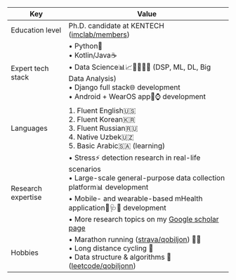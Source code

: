| Key | Value |
| --- | --- |
| Education level | Ph.D. candidate at KENTECH ([imclab/members](https://imc.kentech.ac.kr/composition/)) |
| Expert tech stack | • Python🐍 <br> • Kotlin/Java☕ <br> • Data Science📊📈👨🏻‍💻✨ (DSP, ML, DL, Big Data Analysis) <br> • Django full stack🌐 development <br> • Android + WearOS app📱⌚ development |
| Languages | 1. Fluent English🇺🇸 <br> 2. Fluent Korean🇰🇷 <br> 3. Fluent Russian🇷🇺 <br> 4. Native Uzbek🇺🇿 <br> 5. Basic Arabic🇸🇦 (learning) |
| Research expertise | • Stress⚡ detection research in real-life scenarios <br> • Large-scale general-purpose data collection platform📊 development <br> • Mobile- and wearable-based mHealth application📱🩺💊 development <br> • More research topics on my [Google scholar page](https://scholar.google.com/citations?user=CQp5uugAAAAJ&hl=en&oi=ao) |
| Hobbies | • Marathon running ([strava/qobiljon](https://www.strava.com/athletes/qobiljon)) 🏃‍♂️ <br> • Long distance cycling 🚴 <br> • Data structure & algorithms 📐 ([leetcode/qobiljonn](https://leetcode.com/qobiljonn/)) |
